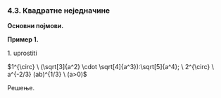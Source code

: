 ### 4.3. **Квадратне неједначине**

**Основни појмови.** 

**Пример 1.**

$1.$ uprostiti

$1^{\circ} \ (\sqrt[3]{a^2} \cdot \sqrt[4]{a^3}):\sqrt[5]{a^4}; \ 2^{\circ} \ a^{-2/3} (ab)^{1/3} \ (a>0)$

Решење.


